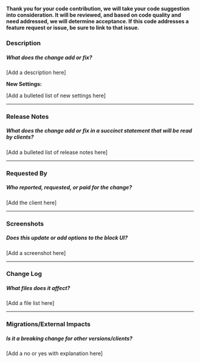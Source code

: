 **Thank you for your code contribution, we will take your code suggestion into consideration. It will be reviewed, and based on code quality and need addressed, we will determine acceptance. If this code addresses a feature request or issue, be sure to link to that issue.** 

### Description 

##### What does the change add or fix?

[Add a description here]

**New Settings:**

[Add a bulleted list of new settings here]

---------

### Release Notes 

##### What does the change add or fix in a succinct statement that will be read by clients?

[Add a bulleted list of release notes here]

---------

### Requested By

##### Who reported, requested, or paid for the change?

[Add the client here]

---------

### Screenshots

##### Does this update or add options to the block UI?

[Add a screenshot here]

---------

### Change Log

##### What files does it affect?

[Add a file list here]

---------

### Migrations/External Impacts

##### Is it a breaking change for other versions/clients?

[Add a no or yes with explanation here]
